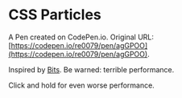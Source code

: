 # CSS Particles

A Pen created on CodePen.io. Original URL: [https://codepen.io/re0079/pen/agGPOO](https://codepen.io/re0079/pen/agGPOO).

Inspired by [Bits](http://codepen.io/hellomatt/pen/pJYxyX). Be warned: terrible performance.

Click and hold for even worse performance.